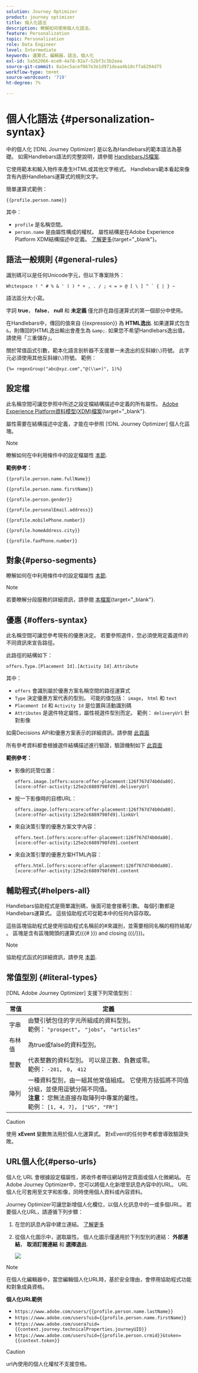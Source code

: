 ```yaml
---
solution: Journey Optimizer
product: journey optimizer
title: 個人化語法
description: 瞭解如何使用個人化語法。
feature: Personalization
topic: Personalization
role: Data Engineer
level: Intermediate
keywords: 運算式，編輯器，語法，個人化
exl-id: 5a562066-ece0-4a78-92a7-52bf3c3b2eea
source-git-commit: 8a1ec5acef067e3e1d971deaa4b10cffa6294d75
workflow-type: tm+mt
source-wordcount: '719'
ht-degree: 7%

---
```


# 個人化語法 {#personalization-syntax}

中的個人化 [!DNL Journey Optimizer] 是以名為Handlebars的範本語法為基礎。
如需Handlebars語法的完整說明，請參閱 [HandlebarsJS檔案](https://handlebarsjs.com/).

它使用範本和輸入物件來產生HTML或其他文字格式。 Handlebars範本看起來像含有內嵌Handlebars運算式的規則文字。

簡單運算式範例：

`{{profile.person.name}}`

其中：

* `profile` 是名稱空間。
* `person.name` 是由屬性構成的權杖。 屬性結構是在Adobe Experience Platform XDM結構描述中定義。 [了解更多](https://experienceleague.adobe.com/docs/experience-platform/xdm/home.html?lang=zh-Hant){target="_blank"}。

## 語法一般規則 {#general-rules}

識別碼可以是任何Unicode字元，但以下專案除外：

```
Whitespace ! " # % & ' ( ) * + , . / ; < = > @ [ \ ] ^ ` { | } ~
```

語法區分大小寫。

字詞 **true**， **false**， **null** 和 **未定義** 僅允許在路徑運算式的第一個部分中使用。

在Handlebars中，傳回的值來自 {{expression}} 為 **HTML逸出**. 如果運算式包含 `&`，則傳回的HTML逸出輸出會產生為 `&amp;`. 如果您不希望Handlebars逸出值，請使用「三重儲存」。

關於常值函式引數，範本化語言剖析器不支援單一未逸出的反斜線(`\`)符號。 此字元必須使用其他反斜線(`\`)符號。 範例：

`{%= regexGroup("abc@xyz.com","@(\\w+)", 1)%}`

## 設定檔

此名稱空間可讓您參照中所述之設定檔結構描述中定義的所有屬性。 [Adobe Experience Platform資料模型(XDM)檔案](https://experienceleague.adobe.com/docs/experience-platform/xdm/home.html?lang=zh-Hant){target="_blank"}.

屬性需要在結構描述中定義，才能在中參照 [!DNL Journey Optimizer] 個人化區塊。

>[!NOTE]
>
>瞭解如何在中利用條件中的設定檔屬性 [本節](functions/helpers.md#if-function).

**範例參考：**

`{{profile.person.name.fullName}}`

`{{profile.person.name.firstName}}`

`{{profile.person.gender}}`

`{{profile.personalEmail.address}}`

`{{profile.mobilePhone.number}}`

`{{profile.homeAddress.city}}`

`{{profile.faxPhone.number}}`

## 對象{#perso-segments}

瞭解如何在中利用條件中的設定檔屬性 [本節](functions/helpers.md#if-function).

>[!NOTE]
>若要瞭解分段服務的詳細資訊，請參閱 [本檔案](https://experienceleague.adobe.com/docs/experience-platform/segmentation/home.html?lang=zh-Hant){target="_blank"}.

## 優惠 {#offers-syntax}

此名稱空間可讓您參考現有的優惠決定。
若要參照選件，您必須使用定義選件的不同資訊來宣告路徑。

此路徑的結構如下：

`offers.Type.[Placement Id].[Activity Id].Attribute`

其中：

* `offers` 會識別屬於優惠方案名稱空間的路徑運算式
* `Type`  決定優惠方案代表的型別。 可能的值包括： `image`， `html` 和 `text`
* `Placement Id` 和 `Activity Id` 是位置與活動識別碼
* `Attributes` 是選件特定屬性，屬性視選件型別而定。 範例： `deliveryUrl` 針對影像

如需Decisions API和優惠方案表示的詳細資訊，請參閱 [此頁面](../offers/api-reference/offer-delivery-api/decisioning-api.md)

所有參考資料都會根據選件結構描述進行驗證，驗證機制如下 [此頁面](personalization-validation.md)

**範例參考：**

* 影像的託管位置：

  `offers.image.[offers:xcore:offer-placement:126f767d74b0da80].[xcore:offer-activity:125e2c6889798fd9].deliveryUrl`

* 按一下影像時的目標URL：

  `offers.image.[offers:xcore:offer-placement:126f767d74b0da80].[xcore:offer-activity:125e2c6889798fd9].linkUrl`

* 來自決策引擎的優惠方案文字內容：

  `offers.text.[offers:xcore:offer-placement:126f767d74b0da80].[xcore:offer-activity:125e2c6889798fd9].content`

* 來自決策引擎的優惠方案HTML內容：

  `offers.html.[offers:xcore:offer-placement:126f767d74b0da80].[xcore:offer-activity:125e2c6889798fd9].content`


## 輔助程式{#helpers-all}

Handlebars協助程式是簡單識別碼，後面可能會接著引數。
每個引數都是Handlebars運算式。 這些協助程式可從範本中的任何內容存取。

這些區塊協助程式是使用協助程式名稱前的#來識別，並需要相同名稱的相符結尾/ 。
區塊是含有區塊開頭的運算式({{# }}) and closing ({{/}})。


>[!NOTE]
>
>協助程式函式的詳細資訊，請參見 [本節](functions/helpers.md).
>

## 常值型別 {#literal-types}

[!DNL Adobe Journey Optimizer] 支援下列常值型別：

| 常值 | 定義 |
| ------- | ---------- |
| 字串 | 由雙引號包住的字元所組成的資料型別。 <br>範例： `"prospect"`， `"jobs"`， `"articles"` |
| 布林值 | 為true或false的資料型別。 |
| 整數 | 代表整數的資料型別。 可以是正數、負數或零。 <br>範例： `-201`， `0`， `412` |
| 陣列 | 一種資料型別，由一組其他常值組成。 它使用方括弧將不同值分組，並使用逗號分隔不同值。 <br> **注意：** 您無法直接存取陣列中專案的屬性。 <br> 範例： `[1, 4, 7]`， `["US", "FR"]` |

>[!CAUTION]
>
>使用 **xEvent** 變數無法用於個人化運算式。 對xEvent的任何參考都會導致驗證失敗。

## URL個人化{#perso-urls}

個人化 URL 會根據設定檔屬性，將收件者帶往網站特定頁面或個人化微網站。 在Adobe Journey Optimizer中，您可以將個人化新增至訊息內容中的URL。 URL 個人化可套用至文字和影像，同時使用個人資料或內容資料。

Journey Optimizer可讓您新增個人化欄位，以個人化訊息中的一或多個URL。 若要個人化URL，請遵循下列步驟：

1. 在您的訊息內容中建立連結。 [了解更多](../email/message-tracking.md#insert-links)
1. 從個人化圖示中，選取屬性。 個人化圖示僅適用於下列型別的連結： **外部連結**， **取消訂閱連結** 和 **選擇退出**.

   ![](assets/perso-url.png)

>[!NOTE]
>
>在個人化編輯器中，當您編輯個人化URL時，基於安全理由，會停用協助程式功能和對象成員資格。
>

**個人化URL範例**

* `https://www.adobe.com/users/{{profile.person.name.lastName}}`
* `https://www.adobe.com/users?uid={{profile.person.name.firstName}}`
* `https://www.adobe.com/usera?uid={{context.journey.technicalProperties.journeyUID}}`
* `https://www.adobe.com/users?uid={{profile.person.crmid}}&token={{context.token}}`

>[!CAUTION]
>
>url內使用的個人化權杖不支援空格。
